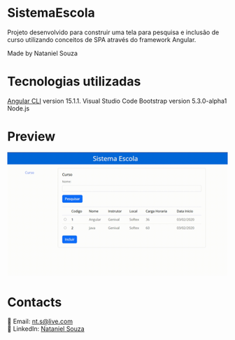 # SistemaEscola

Projeto desenvolvido para construir uma tela para pesquisa e inclusão de curso utilizando conceitos de SPA através do framework Angular.

Made by Nataniel Souza

# Tecnologias utilizadas

 [Angular CLI](https://github.com/angular/angular-cli) version 15.1.1.
 Visual Studio Code 
 Bootstrap version 5.3.0-alpha1
 Node.js


# Preview

![preview](image/preview.gif)


# Contacts

📧 Email: nt.s@live.com  </br>
👤 LinkedIn: [Nataniel Souza](https://www.linkedin.com/in/nataniel-souza)

